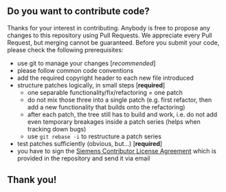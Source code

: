 <!--
SPDX-FileCopyrightText: Copyright (C) Siemens AG 2023
SPDX-License-Identifier: MIT
-->

## Do you want to contribute code? ##

Thanks for your interest in contributing. Anybody is free to propose any changes to this repository using Pull Requests. We appreciate every Pull Request, but merging cannot be guaranteed. Before you submit your code, please check the following prerequisites: 
 
* use git to manage your changes [*recommended*]
* please follow common code conventions
* add the required copyright header to each new file introduced
* structure patches logically, in small steps [**required**]
    * one separable functionality/fix/refactoring = one patch
    * do not mix those three into a single patch (e.g. first refactor, then
      add a new functionality that builds onto the refactoring)
    * after each patch, the tree still has to build and work, i.e. do not add
      even temporary breakages inside a patch series (helps when tracking down
      bugs)
    * use `git rebase -i` to restructure a patch series
* test patches sufficiently (obvious, but...) [**required**]
* you have to sign the [Siemens Contributor License Agreement](https://cla-assistant.io/industrial-edge/) which is provided in the repository and send it via email

## Thank you! ##
